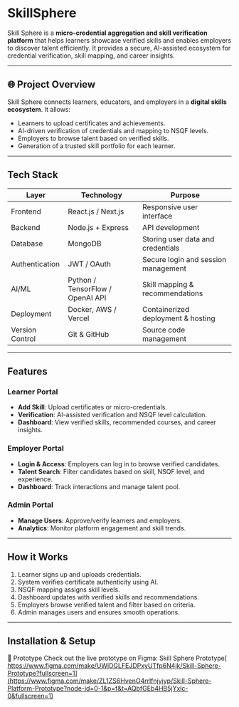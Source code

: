 # SkillSphere
Skill Sphere is a **micro-credential aggregation and skill verification platform** that helps learners showcase verified skills and enables employers to discover talent efficiently. It provides a secure, AI-assisted ecosystem for credential verification, skill mapping, and career insights.

---

## 🌐 Project Overview

Skill Sphere connects learners, educators, and employers in a **digital skills ecosystem**. It allows:

- Learners to upload certificates and achievements.
- AI-driven verification of credentials and mapping to NSQF levels.
- Employers to browse talent based on verified skills.
- Generation of a trusted skill portfolio for each learner.

---

##  Tech Stack

| Layer | Technology | Purpose |
|-------|------------|---------|
| Frontend | React.js / Next.js | Responsive user interface |
| Backend | Node.js + Express | API development |
| Database | MongoDB | Storing user data and credentials |
| Authentication | JWT / OAuth | Secure login and session management |
| AI/ML | Python / TensorFlow / OpenAI API | Skill mapping & recommendations |
| Deployment | Docker, AWS / Vercel | Containerized deployment & hosting |
| Version Control | Git & GitHub | Source code management |

---

##  Features

### Learner Portal
- **Add Skill**: Upload certificates or micro-credentials.
- **Verification**: AI-assisted verification and NSQF level calculation.
- **Dashboard**: View verified skills, recommended courses, and career insights.

### Employer Portal
- **Login & Access**: Employers can log in to browse verified candidates.
- **Talent Search**: Filter candidates based on skill, NSQF level, and experience.
- **Dashboard**: Track interactions and manage talent pool.

### Admin Portal
- **Manage Users**: Approve/verify learners and employers.
- **Analytics**: Monitor platform engagement and skill trends.

---

##  How it Works

1. Learner signs up and uploads credentials.
2. System verifies certificate authenticity using AI.
3. NSQF mapping assigns skill levels.
4. Dashboard updates with verified skills and recommendations.
5. Employers browse verified talent and filter based on criteria.
6. Admin manages users and ensures smooth operations.

---

##  Installation & Setup


🔗 Prototype
Check out the live prototype on Figma: Skill Sphere Prototype[ [https://www.figma.com/make/UWjDGLFEJDPxyUTfp6N4jk/Skill-Sphere-Prototype?fullscreen=1](https://www.figma.com/make/ZL1ZS6HvenO4rrlfnjyjyp/Skill-Sphere-Platform-Prototype?node-id=0-1&p=f&t=AQbfGEb4HB5jYxlc-0&fullscreen=1)
](https://www.figma.com/make/ZL1ZS6HvenO4rrlfnjyjyp/Skill-Sphere-Platform-Prototype?fullscreen=1)
